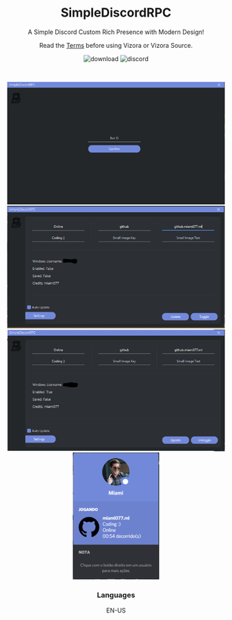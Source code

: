 <h1 align="center">SimpleDiscordRPC</h1>
<p align="center">A Simple Discord Custom Rich Presence with Modern Design!</p>
<p align="center">Read the <a href="https://miami077.ml/simplerpc/terms">Terms</a> before using Vizora or Vizora Source.</p> 
<p align="center">
  <a style="text-decoration:none" href="https://github.com/miami077/discordrpc/releases/download/v1.0/SimpleDiscordRPC.exe">
    <img src="https://img.shields.io/github/v/release/miami077/discordrpc?include_prereleases" alt="download" />
  </a>
  <a style="text-decoration:none" href="https://discord.miami077.ml/">
    <img src="https://img.shields.io/discord/805142091923062815?style=flat" alt="discord" />
  </a>
  </p>
</p>
<br />
<p align="center">
  <img src="log-in.PNG" width="550" align="column">
  <img src="mainpage.PNG" width="550" align="column">
  <img src="mainpageEnabled.PNG" width="550" align="column">
  <img src="RPC.PNG" width="200" align="column">
  <br />
  <h3 align="center">Languages</h3>
  <p align="center">EN-US</p>
  <br />
  </p>
  </p>
</p>
<br />
